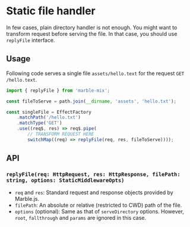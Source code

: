 # Static file handler
In few cases, plain directory handler is not enough. You might want to transform request before serving the file. In that case, you should use `replyFile` interface.

## Usage

Following code serves a single file `assets/hello.text` for the request `GET /hello.text`.

```typescript
import { replyFile } from 'marble-mix';

const fileToServe = path.join(__dirname, 'assets', 'hello.txt');

const singleFile = EffectFactory
    .matchPath('/hello.txt')
    .matchType('GET')
    .use((req$, res) => req$.pipe(
        // TRANSFORM REQUEST HERE
        switchMap((req) => replyFile(req, res, fileToServe))));
```

## API
### `replyFile(req: HttpRequest, res: HttpResponse, filePath: string, options: StaticMiddlewareOpts)`

  - `req` and `res`: Standard request and response objects provided by Marble.js.
  - `filePath`: An absolute or relative (restricted to CWD) path of the file.
  - `options` (optional): Same as that of `serveDirectory` options. However, `root`, `fallthrough` and `params` are ignored in this case.


